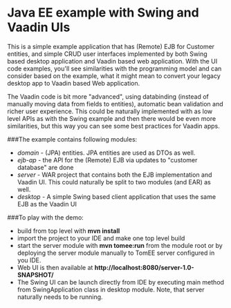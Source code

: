 # Java EE example with Swing and Vaadin UIs

This is a simple example application that has (Remote) EJB for Customer entities, and simple CRUD user interfaces implemented by both Swing based desktop application and Vaadin based web application. With the UI code examples, you'll see similarities with the programming model and can consider based on the example, what it might mean to convert your legacy desktop app to Vaadin based Web application.

The Vaadin code is bit more "advanced", using databinding (instead of manually moving data from fields to entities), automatic bean validation and richer user experience. This could be naturally implemented with as low level APIs as with the Swing example and then there would be even more similarities, but this way you can see some best practices for Vaadin apps.

###The example contains following modules:

 * *domain* - (JPA) entities. JPA entities are used as DTOs as well.
 * *ejb-ap* - the API for the (Remote) EJB via updates to "customer database" are done
 * *server* - WAR project that contains both the EJB implementation and Vaadin UI. This could naturally be split to two modules (and EAR) as well.
 * *desktop* - A simple Swing based client application that uses the same EJB as the Vaadin UI

###To play with the demo:

 * build from top level with **mvn install**
 * import the project to your IDE and make one top level build 
 * start the server module with **mvn tomee:run** from the module root or by deploying the server module manually to TomEE server configured in you IDE.
 * Web UI is then available at **http://localhost:8080/server-1.0-SNAPSHOT/**
 * The Swing UI can be launch directly from IDE by executing main method from SwingApplication class in desktop module. Note, that server naturally needs to be running.
 
 